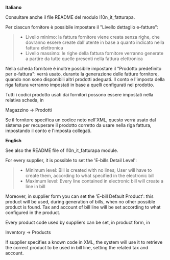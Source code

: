 **Italiano**

Consultare anche il file README del modulo l10n_it_fatturapa.

Per ciascun fornitore è possibile impostare il "Livello dettaglio e-fatture":

> - Livello minimo: la fattura fornitore viene creata senza righe, che dovranno essere
>   create dall'utente in base a quanto indicato nella fattura elettronica
> - Livello massimo: le righe della fattura fornitore verranno generate a partire da
>   tutte quelle presenti nella fattura elettronica

Nella scheda fornitore è inoltre possibile impostare il "Prodotto predefinito per
e-fattura": verrà usato, durante la generazione delle fatture fornitore, quando non sono
disponibili altri prodotti adeguati. Il conto e l'imposta della riga fattura verranno
impostati in base a quelli configurati nel prodotto.

Tutti i codici prodotto usati dai fornitori possono essere impostati nella relativa
scheda, in

Magazzino → Prodotti

Se il fornitore specifica un codice noto nell'XML, questo verrà usato dal sistema per
recuperare il prodotto corretto da usare nella riga fattura, impostando il conto e
l'imposta collegati.

**English**

See also the README file of l10n_it_fatturapa module.

For every supplier, it is possible to set the 'E-bills Detail Level':

> - Minimum level: Bill is created with no lines; User will have to create them,
>   according to what specified in the electronic bill
> - Maximum level: Every line contained in electronic bill will create a line in bill

Moreover, in supplier form you can set the 'E-bill Default Product': this product will
be used, during generation of bills, when no other possible product is found. Tax and
account of bill line will be set according to what configured in the product.

Every product code used by suppliers can be set, in product form, in

Inventory → Products

If supplier specifies a known code in XML, the system will use it to retrieve the
correct product to be used in bill line, setting the related tax and account.
